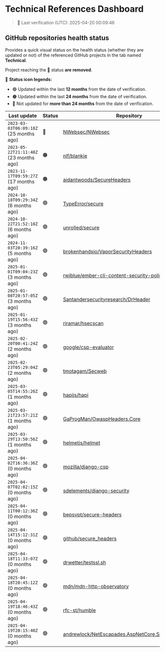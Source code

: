 
# Technical References Dashboard

> 📅 Last verification (UTC): 2025-04-20 00:09:46

## GitHub repositories health status

Provides a quick visual status on the health status (whether they are updated or not) of the referenced GitHub projects in the tab named **Technical**.

Project reaching the :red_circle: status **are removed**.

:speech_balloon: **Status icon legends:**

* :green_circle: Updated within the last **12 months** from the date of verification.
* :orange_circle: Updated within the last **24 months** from the date of verification.
* :red_circle: Not updated for **more than 24 months** from the date of verification.

| Last update | Status | Repository |
| --- | --- | --- |
| `2023-03-03T06:09:18Z` (25 months ago) | :red_circle: | [NWebsec/NWebsec](https://github.com/NWebsec/NWebsec) |
| `2023-05-22T21:11:40Z` (23 months ago) | :orange_circle: | [nlf/blankie](https://github.com/nlf/blankie) |
| `2023-11-17T09:59:27Z` (17 months ago) | :orange_circle: | [aidantwoods/SecureHeaders](https://github.com/aidantwoods/SecureHeaders) |
| `2024-10-18T09:29:34Z` (6 months ago) | :green_circle: | [TypeError/secure](https://github.com/TypeError/secure) |
| `2024-10-22T21:52:10Z` (6 months ago) | :green_circle: | [unrolled/secure](https://github.com/unrolled/secure) |
| `2024-11-03T20:39:16Z` (5 months ago) | :green_circle: | [brokenhandsio/VaporSecurityHeaders](https://github.com/brokenhandsio/VaporSecurityHeaders) |
| `2025-01-01T09:04:23Z` (3 months ago) | :green_circle: | [rwjblue/ember-cli-content-security-policy/](https://github.com/rwjblue/ember-cli-content-security-policy/) |
| `2025-01-08T20:57:05Z` (3 months ago) | :green_circle: | [Santandersecurityresearch/DrHeader](https://github.com/Santandersecurityresearch/DrHeader) |
| `2025-01-19T15:56:43Z` (3 months ago) | :green_circle: | [riramar/hsecscan](https://github.com/riramar/hsecscan) |
| `2025-02-20T00:41:24Z` (2 months ago) | :green_circle: | [google/csp-evaluator](https://github.com/google/csp-evaluator) |
| `2025-02-23T05:29:04Z` (2 months ago) | :green_circle: | [tmotagam/Secweb](https://github.com/tmotagam/Secweb) |
| `2025-03-05T14:55:26Z` (1 months ago) | :green_circle: | [hapijs/hapi](https://github.com/hapijs/hapi) |
| `2025-03-21T23:57:21Z` (1 months ago) | :green_circle: | [GaProgMan/OwaspHeaders.Core](https://github.com/GaProgMan/OwaspHeaders.Core) |
| `2025-03-29T13:50:56Z` (1 months ago) | :green_circle: | [helmetjs/helmet](https://github.com/helmetjs/helmet) |
| `2025-04-02T16:36:36Z` (0 months ago) | :green_circle: | [mozilla/django-csp](https://github.com/mozilla/django-csp) |
| `2025-04-07T02:02:15Z` (0 months ago) | :green_circle: | [sdelements/django-security](https://github.com/sdelements/django-security) |
| `2025-04-11T00:12:36Z` (0 months ago) | :green_circle: | [bepsvpt/secure-headers](https://github.com/bepsvpt/secure-headers) |
| `2025-04-14T15:12:31Z` (0 months ago) | :green_circle: | [github/secure_headers](https://github.com/github/secure_headers) |
| `2025-04-18T11:33:07Z` (0 months ago) | :green_circle: | [drwetter/testssl.sh](https://github.com/drwetter/testssl.sh) |
| `2025-04-18T20:45:12Z` (0 months ago) | :green_circle: | [mdn/mdn-http-observatory](https://github.com/mdn/mdn-http-observatory) |
| `2025-04-19T18:46:43Z` (0 months ago) | :green_circle: | [rfc-st/humble](https://github.com/rfc-st/humble) |
| `2025-04-19T20:15:40Z` (0 months ago) | :green_circle: | [andrewlock/NetEscapades.AspNetCore.SecurityHeaders](https://github.com/andrewlock/NetEscapades.AspNetCore.SecurityHeaders) |

